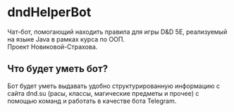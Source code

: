 <h1>dndHelperBot</h1>
<p>
  Чат-бот, помогающий находить правила для игры D&D 5E, реализуемый на языке Java в рамках курса по ООП.
  <br>Проект Новиковой-Страхова.
</p>

<h2>Что будет уметь бот?</h2>
<p>
  Бот будет уметь выдавать удобно структурированную информацию с сайта dnd.su (расы, классы, магические предметы и прочее)
  с помощью команд и работать в качестве бота Telegram.
</p>

